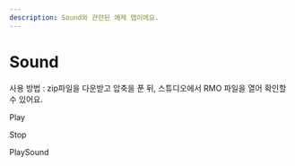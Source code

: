 ```yaml
---
description: Sound와 관련된 예제 맵이에요.
---
```


# Sound

사용 방법 : zip파일을 다운받고 압축을 푼 뒤, 스튜디오에서 RMO 파일을 열어 확인할 수 있어요.



Play

Stop

PlaySound

